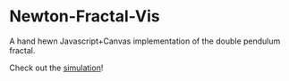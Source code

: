 # Newton-Fractal-Vis
A hand hewn Javascript+Canvas implementation of the double pendulum fractal.

Check out the [simulation](https://djkorchinski.github.io/double-pend-fractal/)!